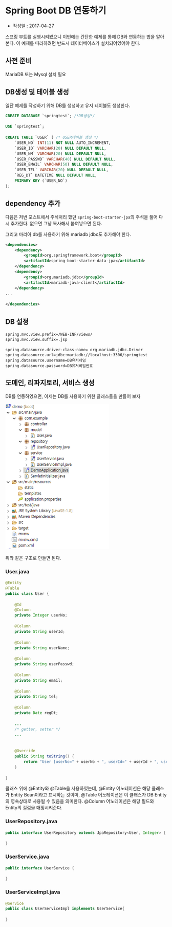 # Spring Boot DB 연동하기

- 작성일 : 2017-04-27

스프링 부트를 실행시켜봤으니 이번에는 간단한 예제를 통해 DB와 연동하는 법을 알아본다.
이 예제를 따라하려면 반드시 데이터베이스가 설치되어있어야 한다.

## 사전 준비

MariaDB 또는 Mysql 설치 필요

## DB생성 및 테이블 생성

일단 예제를 작성하기 위해 DB를 생성하고 유저 테이블도 생성한다.

```sql
CREATE DATABASE `springtest`; /*DB생성*/

USE `springtest`;

CREATE TABLE `USER` ( /* USER테이블 생성 */
	`USER_NO` INT(11) NOT NULL AUTO_INCREMENT,
	`USER_ID` VARCHAR(20) NULL DEFAULT NULL,
	`USER_NM` VARCHAR(20) NULL DEFAULT NULL,
	`USER_PASSWD` VARCHAR(40) NULL DEFAULT NULL,
	`USER_EMAIL` VARCHAR(50) NULL DEFAULT NULL,
	`USER_TEL` VARCHAR(20) NULL DEFAULT NULL,
	`REG_DT` DATETIME NULL DEFAULT NULL,
	PRIMARY KEY (`USER_NO`)
);
```

## dependency 추가

다음은 저번 포스트에서 주석처리 했던 `spring-boot-starter-jpa`의 주석을 풀어 다시 추가한다.
없으면 그냥 복사해서 붙여넣으면 된다.

그리고 마리아 db를 사용하기 위해 mariadb jdbc도 추가해야 한다.

```xml
<dependencies>
	<dependency>
		<groupId>org.springframework.boot</groupId>
		<artifactId>spring-boot-starter-data-jpa</artifactId>
	</dependency>
	<dependency>
        <groupId>org.mariadb.jdbc</groupId>
        <artifactId>mariadb-java-client</artifactId>
    </dependency>
...

</dependencies>

```

## DB 설정

```properties
spring.mvc.view.prefix=/WEB-INF/views/
spring.mvc.view.suffix=.jsp

spring.datasource.driver-class-name= org.mariadb.jdbc.Driver
spring.datasource.url=jdbc:mariadb://localhost:3306/springtest
spring.datasource.username=DB유저네임
spring.datasource.password=DB유저비밀번호
```

## 도메인, 리파지토리, 서비스 생성

DB를 연동하였으면, 이제는 DB를 사용하기 위한 클래스들을 만들어 보자

![](./assets/3-springboot1.PNG)

위와 같은 구조로 만들면 된다.

### User.java

```java
@Entity
@Table
public class User {

	@Id
	@Column
	private Integer userNo;

	@Column
	private String userId;

	@Column
	private String userName;

	@Column
	private String userPasswd;

	@Column
	private String email;

	@Column
	private String tel;

	@Column
	private Date regDt;

    ...
	/* getter, setter */
	...


	@Override
	public String toString() {
		return "User [userNo=" + userNo + ", userId=" + userId + ", userName=" + userName + ", userPasswd=" + userPasswd + ", email=" + email + ", tel=" + tel + ", regDt=" + regDt + "]";
	}

}
```

클래스 위에 @Entity와 @Table을 사용하였는데,
@Entity 어노테이션은 해당 클래스가 Entity Bean이라고 표시하는 것이며,
@Table 어노테이션은 이 클래스가 DB Entity의 영속상태로 사용될 수 있음을 의미한다.
@Column 어노테이션은 해당 필드와 Entity의 컬럼을 매핑시켜준다.

### UserRepository.java

```java
public interface UserRepository extends JpaRepository<User, Integer> {

}
```

### UserService.java

```java
public interface UserService {

}
```

### UserServiceImpl.java

```java
@Service
public class UserServiceImpl implements UserService{

}
```
